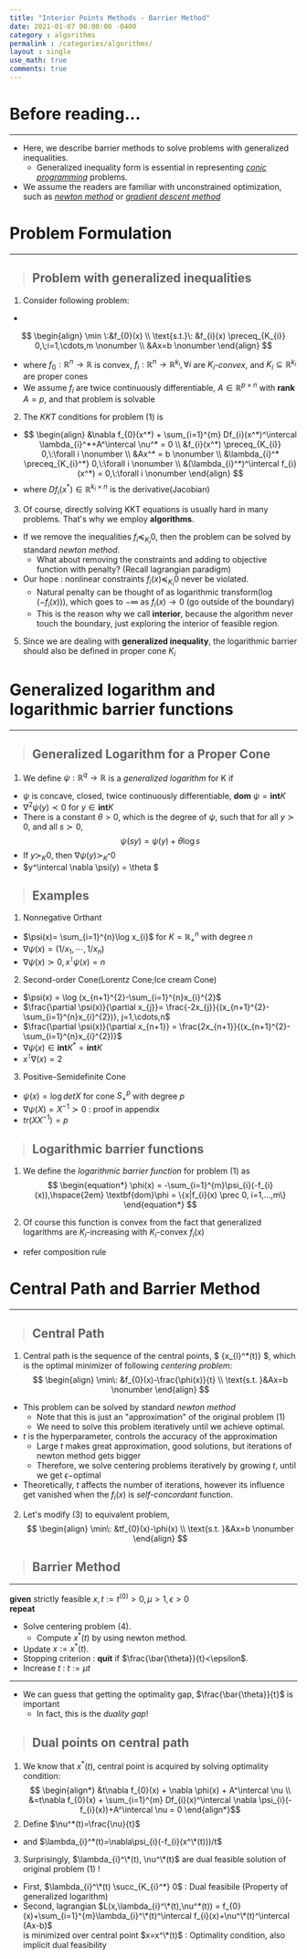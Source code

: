 ```yaml
---
title: "Interior Points Methods - Barrier Method"
date: 2021-01-07 00:00:00 -0400
category : algorithms
permalink : /categories/algorithms/
layout : single
use_math: true
comments: true
---
```




# Before reading...
___
+ Here, we describe barrier methods to solve problems with generalized inequalities.
  + Generalized inequality form is essential in representing *[conic programming](/categories/conic_programming/)* problems.
+ We assume the readers are familiar with unconstrained optimization, such as *[newton method](/categories/algorithms/newton_method)* or *[gradient descent method](/categories/algorithms/gradient_descent_method)*

# Problem Formulation
___

> ## Problem with generalized inequalities

1. Consider following problem:  
+ 
$$
\begin{align}
\min \:&f_{0}(x)
\\
\text{s.t.}\: &f_{i}(x) \preceq_{K_{i}} 0,\;i=1,\cdots,m \nonumber
\\
&Ax=b \nonumber
\end{align}
$$
+ where $f_{0}:\mathbb{R}^{n}\rightarrow \mathbb{R}$ is convex, $f_{i} : \mathbb{R}^{n}\rightarrow \mathbb{R}^{k_{i}},\forall i$ are *$K_{i}$-convex*, and $K_{i}\subseteq \mathbb{R}^{k_{i}}$ are proper cones  
+ We assume $f_{i}$ are twice continuously differentiable, $A\in \mathbb{R}^{p \times n}$ with **rank** $A=p$, and that problem is solvable  

2. The *KKT* conditions for problem (1) is
+ $$
\begin{align}
&\nabla f_{0}(x^*) + \sum_{i=1}^{m} Df_{i}(x^*)^\intercal \lambda_{i}^*+A^\intercal \nu^* = 0 \\
&f_{i}(x^*) \preceq_{K_{i}} 0,\:\forall i \nonumber \\
&Ax^* = b \nonumber \\
&\lambda_{i}^* \preceq_{K_{i}^*} 0,\:\forall i \nonumber \\
&(\lambda_{i}^*)^\intercal f_{i}(x^*) = 0,\:\forall i \nonumber
\end{align}
$$  
+ where $Df_{i}(x^*) \in \mathbb{R}^{k_{i}\times n}$ is the derivative(Jacobian)
3. Of course, directly solving KKT equations is usually hard in many problems. That's why we employ **algorithms**.
+ If we remove the inequalities $f_{i}\preceq_{K_{i}}0$, then the problem can be solved by standard *newton method*.
  + What about removing the constraints and adding to objective function with penalty? (Recall lagrangian paradigm)
+ Our hope : nonlinear constraints $f_{i}(x) \preceq_{K_{i}} 0$ never be violated.
  + Natural penalty can be thought of as logarithmic transform($\log (-f_{i}(x))$), which goes to $-\infty$ as $f_{i}(x) \rightarrow 0$ (go outside of the boundary)
  + This is the reason why we call **interior**, because the algorithm never touch the boundary, just exploring the interior of feasible region.
5. Since we are dealing with **generalized inequality**, the logarithmic barrier should also be defined in proper cone $K_{i}$

# Generalized logarithm and logarithmic barrier functions
___
> ## Generalized Logarithm for a Proper Cone

1. We define $\psi:\mathbb{R}^{q}\rightarrow \mathbb{R}$ is a *generalized logarithm* for K if  
+ $\psi$ is concave, closed, twice continuously differentiable, **dom** $\psi= \textbf{int} K$
+ $\nabla^{2}\psi(y)\prec 0$ for $y \in \textbf{int}K$
+ There is a constant $\theta>0$, which is the degree of $\psi$, such that for all $y \succ 0$, and all $s \succ 0$,
$$
\begin{equation*}
\psi(sy)=\psi(y) + \theta \log s
\end{equation*}
$$
+ If $y\succ_{K}0$, then $\nabla\psi(y)\succ_{K^*}0$
+ $y^\intercal \nabla \psi(y) = \theta $

> ## Examples

1. Nonnegative Orthant
+ $\psi(x)= \sum_{i=1}^{n}\log x_{i}$ for $K = \mathbb{R}_{+}^{n}$ with degree $n$
+ $\nabla \psi(x) = (1/x_{1},\cdots,1/x_{n})$
+ $\nabla \psi(x) \succ 0, x^\intercal \psi(x) = n$  
2. Second-order Cone(Lorentz Cone;Ice cream Cone)
+ $\psi(x) = \log (x_{n+1}^{2}-\sum_{i=1}^{n}x_{i}^{2}$
+ $\frac{\partial \psi(x)}{\partial x_{j}}= \frac{-2x_{j}}{(x_{n+1}^{2}-\sum_{i=1}^{n}x_{i}^{2})}, j=1,\cdots,n$
+ $\frac{\partial \psi(x)}{\partial x_{n+1}} = \frac{2x_{n+1}}{(x_{n+1}^{2}-\sum_{i=1}^{n}x_{i}^{2})}$
+ $\nabla \psi(x) \in \textbf{int} K^* = \textbf{int} K$
+ $x^\intercal \nabla(x)=2$
3. Positive-Semidefinite Cone
+ $\psi(x) = \log det X$ for cone $S_{+}^{p}$ with degree $p$
+ $\nabla \psi(X) = X^{-1} \succ 0$ : proof in appendix
+ $tr(XX^{-1})=p$

> ## Logarithmic barrier functions

1. We define the *logarithmic barrier function* for problem (1) as
$$
\begin{equation*}
\phi(x) = -\sum_{i=1}^{m}\psi_{i}(-f_{i}(x)),\hspace{2em} \textbf{dom}\phi = \{x|f_{i}(x) \prec 0, i=1,...,m\}
\end{equation*}
$$

2. Of course this function is convex from the fact that generalized logarithms are $K_{i}$-increasing with $K_{i}$-convex $f_{i}(x)$
+ refer composition rule


# Central Path and Barrier Method
___
> ## Central Path

1. Central path is the sequence of the central points, $ \{x_{l}^*(t)\} $, which is the optimal minimizer of following *centering problem*:
$$
\begin{align}
\min\: &f_{0}(x)-\frac{\phi(x)}{t} \\
\text{s.t. }&Ax=b \nonumber
\end{align}
$$
+ This problem can be solved by standard *newton method*
  + Note that this is just an "approximation" of the original problem (1)
  + We need to solve this problem iteratively until we achieve optimal.
+ $t$ is the hyperparameter, controls the accuracy of the approximation
  + Large $t$ makes great approximation, good solutions, but iterations of newton method gets bigger
  + Therefore, we solve centering problems iteratively by growing $t$, until we get $\epsilon-$optimal
+ Theoretically, $t$ affects the number of iterations, however its influence get vanished when the $f_{i}(x)$ is *self-concordant* function.

2. Let's modify (3) to equivalent problem,
$$
\begin{align}
\min\: &tf_{0}(x)-\phi(x) \\
\text{s.t. }&Ax=b \nonumber
\end{align}
$$

> ## Barrier Method
---
**given** strictly feasible $x, t:=t^{(0)}>0, \mu>1, \epsilon >0$  
**repeat**  
+ Solve centering problem (4).
  + Compute $x^*(t)$ by using newton method.
+ Update $x:=x^*(t)$.
+ Stopping criterion : **quit** if $\frac{\bar{\theta}}{t}<\epsilon$.
+ Increase $t$ : $t:=\mu t$  

---  
+ We can guess that getting the optimality gap, $\frac{\bar{\theta}}{t}$ is important
  + In fact, this is the *duality gap*!

> ## Dual points on central path

1. We know that $x^*(t)$, central point is acquired by solving optimality condition:
$$
\begin{align*}
&t\nabla f_{0}(x) + \nabla \phi(x) + A^\intercal \nu \\
&=t\nabla f_{0}(x) + \sum_{i=1}^{m} Df_{i}(x)^\intercal \nabla \psi_{i}(-f_{i}(x))+A^\intercal \nu = 0
\end{align*}$$  
2. Define $\nu^*(t)=\frac{\nu}{t}$
+ and  $\lambda_{i}^*(t)=\nabla\psi_{i}(-f_{i}(x^\*(t)))/t$
3. Surprisingly, $\lambda_{i}^\*(t), \nu^\*(t)$ are dual feasible solution of original problem (1) !  
+ First, $\lambda_{i}^\*(t) \succ_{K_{i}^*} 0$ : Dual feasibile (Property of generalized logarithm)
+ Second, lagrangian $L(x,\lambda_{i}^\*(t),\nu^*(t)) = f_{0}(x)+\sum_{i=1}^{m}\lambda_{i}^\*(t)^\intercal f_{i}(x)+\nu^\*(t)^\intercal (Ax-b)$  
 is minimized over central point $x=x^\*(t)$ : Optimality condition, also implicit dual feasibility